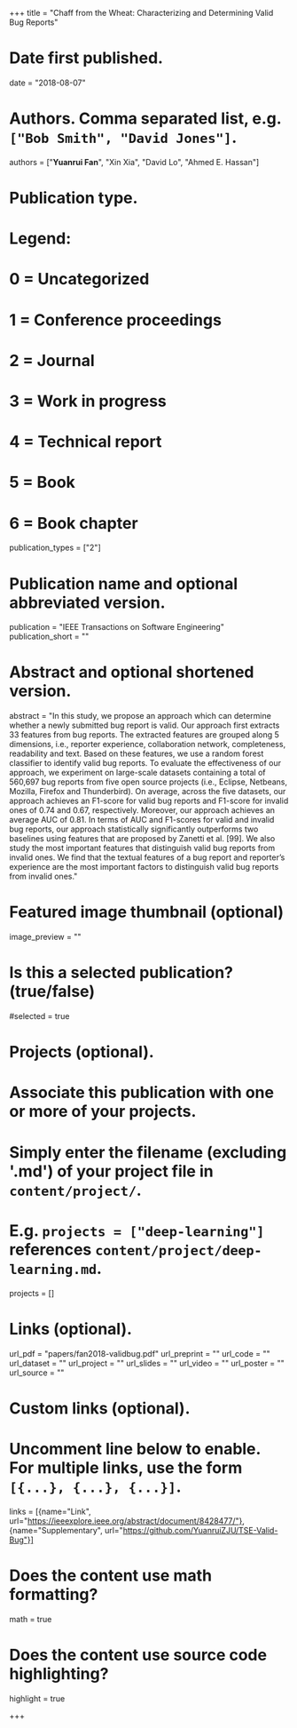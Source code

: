 +++
title = "Chaff from the Wheat: Characterizing and Determining Valid Bug Reports"

# Date first published.
date = "2018-08-07"

# Authors. Comma separated list, e.g. `["Bob Smith", "David Jones"]`.
authors = ["**Yuanrui Fan**", "Xin Xia", "David Lo", "Ahmed E. Hassan"]

# Publication type.
# Legend:
# 0 = Uncategorized
# 1 = Conference proceedings
# 2 = Journal
# 3 = Work in progress
# 4 = Technical report
# 5 = Book
# 6 = Book chapter
publication_types = ["2"]

# Publication name and optional abbreviated version.
publication = "IEEE Transactions on Software Engineering"
publication_short = ""

# Abstract and optional shortened version.
abstract = "In this study, we propose an approach which can determine whether a newly submitted bug report is valid. Our approach first extracts 33 features from bug reports. The extracted features are grouped along 5 dimensions, i.e., reporter experience, collaboration network, completeness, readability and text. Based on these features, we use a random forest classifier to identify valid bug reports. To evaluate the effectiveness of our approach, we experiment on large-scale datasets containing a total of 560,697 bug reports from five open source projects (i.e., Eclipse, Netbeans, Mozilla, Firefox and Thunderbird). On average, across the five datasets, our approach achieves an F1-score for valid bug reports and F1-score for invalid ones of 0.74 and 0.67, respectively. Moreover, our approach achieves an average AUC of 0.81. In terms of AUC and F1-scores for valid and invalid bug reports, our approach statistically significantly outperforms two baselines using features that are proposed by Zanetti et al. [99]. We also study the most important features that distinguish valid bug reports from invalid ones. We find that the textual features of a bug report and reporter’s experience are the most important factors to distinguish valid bug reports from invalid ones."

# Featured image thumbnail (optional)
image_preview = ""

# Is this a selected publication? (true/false)
#selected = true

# Projects (optional).
#   Associate this publication with one or more of your projects.
#   Simply enter the filename (excluding '.md') of your project file in `content/project/`.
#   E.g. `projects = ["deep-learning"]` references `content/project/deep-learning.md`.
projects = []

# Links (optional).
url_pdf = "papers/fan2018-validbug.pdf"
url_preprint = ""
url_code = ""
url_dataset = ""
url_project = ""
url_slides = ""
url_video = ""
url_poster = ""
url_source = ""

# Custom links (optional).
#   Uncomment line below to enable. For multiple links, use the form `[{...}, {...}, {...}]`.
links = [{name="Link", url="https://ieeexplore.ieee.org/abstract/document/8428477/"},
         {name="Supplementary", url="https://github.com/YuanruiZJU/TSE-Valid-Bug"}]


# Does the content use math formatting?
math = true

# Does the content use source code highlighting?
highlight = true

+++
